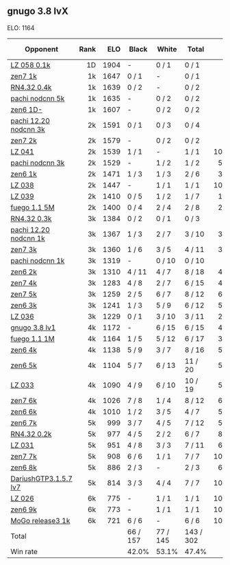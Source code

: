 ## gnugo 3.8 lvX ##

ELO: 1164

Opponent | Rank | ELO | Black | White | Total | Win rate
---------|-----:|----:|-------|-------|-------|-------:
[LZ 058 0.1k](LZ%20058%200.1k.md) | 1D | 1904 | - | 0 / 1 | 0 / 1 | 0.0%
[zen7 1k](zen7%201k.md) | 1k | 1647 | 0 / 1 | - | 0 / 1 | 0.0%
[RN4.32 0.4k](RN4.32%200.4k.md) | 1k | 1639 | 0 / 2 | - | 0 / 2 | 0.0%
[pachi nodcnn 5k](pachi%20nodcnn%205k.md) | 1k | 1635 | - | 0 / 2 | 0 / 2 | 0.0%
[zen6 1D-](zen6%201D-.md) | 1k | 1607 | - | 0 / 2 | 0 / 2 | 0.0%
[pachi 12.20 nodcnn 3k](pachi%2012.20%20nodcnn%203k.md) | 2k | 1591 | 0 / 1 | 0 / 3 | 0 / 4 | 0.0%
[zen7 2k](zen7%202k.md) | 2k | 1579 | - | 0 / 2 | 0 / 2 | 0.0%
[LZ 041](LZ%20041.md) | 2k | 1539 | 1 / 1 | - | 1 / 1 | 100.0%
[pachi nodcnn 3k](pachi%20nodcnn%203k.md) | 2k | 1529 | - | 1 / 2 | 1 / 2 | 50.0%
[zen6 1k](zen6%201k.md) | 2k | 1471 | 1 / 3 | 1 / 3 | 2 / 6 | 33.3%
[LZ 038](LZ%20038.md) | 2k | 1447 | - | 1 / 1 | 1 / 1 | 100.0%
[LZ 039](LZ%20039.md) | 2k | 1410 | 0 / 5 | 1 / 2 | 1 / 7 | 14.3%
[fuego 1.1 5M](fuego%201.1%205M.md) | 2k | 1400 | 0 / 4 | 2 / 4 | 2 / 8 | 25.0%
[RN4.32 0.3k](RN4.32%200.3k.md) | 3k | 1384 | 0 / 2 | 0 / 1 | 0 / 3 | 0.0%
[pachi 12.20 nodcnn 1k](pachi%2012.20%20nodcnn%201k.md) | 3k | 1367 | 1 / 3 | 2 / 7 | 3 / 10 | 30.0%
[zen7 3k](zen7%203k.md) | 3k | 1360 | 1 / 6 | 3 / 5 | 4 / 11 | 36.4%
[pachi nodcnn 1k](pachi%20nodcnn%201k.md) | 3k | 1319 | - | 0 / 10 | 0 / 10 | 0.0%
[zen6 2k](zen6%202k.md) | 3k | 1310 | 4 / 11 | 4 / 7 | 8 / 18 | 44.4%
[zen7 4k](zen7%204k.md) | 3k | 1283 | 4 / 8 | 2 / 7 | 6 / 15 | 40.0%
[zen7 5k](zen7%205k.md) | 3k | 1259 | 2 / 5 | 6 / 7 | 8 / 12 | 66.7%
[zen6 3k](zen6%203k.md) | 3k | 1241 | 1 / 3 | 5 / 9 | 6 / 12 | 50.0%
[LZ 036](LZ%20036.md) | 3k | 1229 | 0 / 1 | 3 / 10 | 3 / 11 | 27.3%
[gnugo 3.8 lv1](gnugo%203.8%20lv1.md) | 4k | 1172 | - | 6 / 15 | 6 / 15 | 40.0%
[fuego 1.1 1M](fuego%201.1%201M.md) | 4k | 1164 | 1 / 5 | 5 / 12 | 6 / 17 | 35.3%
[zen6 4k](zen6%204k.md) | 4k | 1138 | 5 / 9 | 3 / 7 | 8 / 16 | 50.0%
[zen6 5k](zen6%205k.md) | 4k | 1104 | 5 / 7 | 6 / 13 | 11 / 20 | 55.0%
[LZ 033](LZ%20033.md) | 4k | 1090 | 4 / 9 | 6 / 10 | 10 / 19 | 52.6%
[zen7 6k](zen7%206k.md) | 4k | 1026 | 7 / 8 | 1 / 4 | 8 / 12 | 66.7%
[zen6 6k](zen6%206k.md) | 4k | 1010 | 1 / 2 | 3 / 5 | 4 / 7 | 57.1%
[zen6 7k](zen6%207k.md) | 5k | 999 | 3 / 7 | 4 / 5 | 7 / 12 | 58.3%
[RN4.32 0.2k](RN4.32%200.2k.md) | 5k | 977 | 4 / 5 | 2 / 2 | 6 / 7 | 85.7%
[LZ 031](LZ%20031.md) | 5k | 951 | 4 / 8 | 3 / 3 | 7 / 11 | 63.6%
[zen7 7k](zen7%207k.md) | 5k | 908 | 6 / 6 | 1 / 1 | 7 / 7 | 100.0%
[zen6 8k](zen6%208k.md) | 5k | 886 | 2 / 3 | - | 2 / 3 | 66.7%
[DariushGTP3.1.5.7 lv7](DariushGTP3.1.5.7%20lv7.md) | 5k | 814 | 3 / 3 | 4 / 4 | 7 / 7 | 100.0%
[LZ 026](LZ%20026.md) | 6k | 775 | - | 1 / 1 | 1 / 1 | 100.0%
[zen6 9k](zen6%209k.md) | 6k | 773 | - | 1 / 1 | 1 / 1 | 100.0%
[MoGo release3 1k](MoGo%20release3%201k.md) | 6k | 721 | 6 / 6 | - | 6 / 6 | 100.0%
Total | | | 66 / 157 | 77 / 145 | 143 / 302 | 
Win rate| | | 42.0% | 53.1% | 47.4% | 

